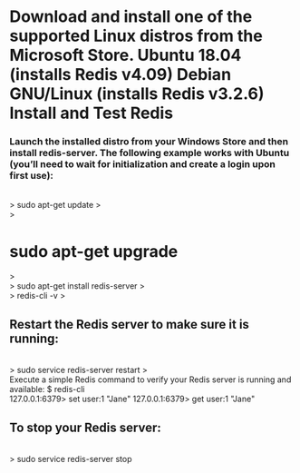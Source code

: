 <h1>Download and install one of the supported Linux distros from the Microsoft Store.
Ubuntu 18.04 (installs Redis v4.09)
Debian GNU/Linux (installs Redis v3.2.6)
Install and Test Redis</h1>
<h3>Launch the installed distro from your Windows Store and then install redis-server. The following example works with Ubuntu (you’ll need to wait for initialization and create a login upon first use):</h3>
<br />
> sudo apt-get update
> <br />
> <h1>sudo apt-get upgrade</h1>
> <br />
> sudo apt-get install redis-server
> <br />
> redis-cli -v
> <br />
<h2>Restart the Redis server to make sure it is running:</h2>
<br />
> sudo service redis-server restart
> <br>
Execute a simple Redis command to verify your Redis server is running and available:
$ redis-cli <br>
127.0.0.1:6379> set user:1 "Jane"
127.0.0.1:6379> get user:1
"Jane"
<br>
<h2>To stop your Redis server:</h2>
<br>
> sudo service redis-server stop
